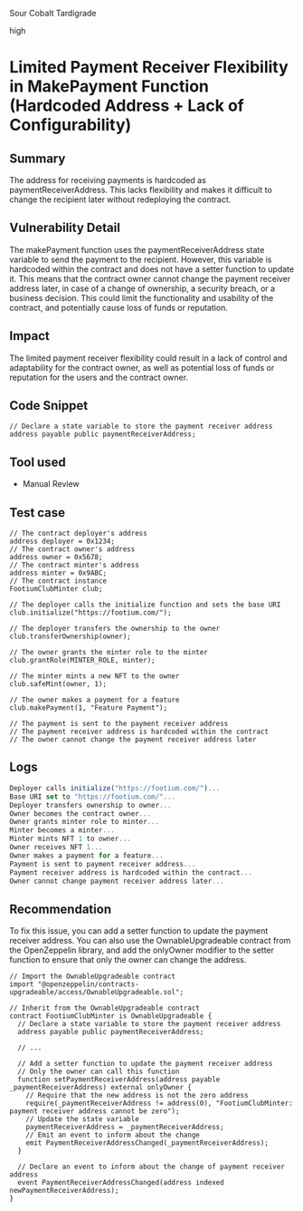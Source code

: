 Sour Cobalt Tardigrade

high

# Limited Payment Receiver Flexibility in MakePayment Function (Hardcoded Address + Lack of Configurability)

## Summary
The address for receiving payments is hardcoded as paymentReceiverAddress. This lacks flexibility and makes it difficult to change the recipient later without redeploying the contract.
## Vulnerability Detail
The makePayment function uses the paymentReceiverAddress state variable to send the payment to the recipient. However, this variable is hardcoded within the contract and does not have a setter function to update it. This means that the contract owner cannot change the payment receiver address later, in case of a change of ownership, a security breach, or a business decision. This could limit the functionality and usability of the contract, and potentially cause loss of funds or reputation.
## Impact
The limited payment receiver flexibility could result in a lack of control and adaptability for the contract owner, as well as potential loss of funds or reputation for the users and the contract owner.
## Code Snippet
```solidity
// Declare a state variable to store the payment receiver address
address payable public paymentReceiverAddress;

```
## Tool used
- Manual Review
## Test case
```solidity
// The contract deployer's address
address deployer = 0x1234;
// The contract owner's address
address owner = 0x5678;
// The contract minter's address
address minter = 0x9ABC;
// The contract instance
FootiumClubMinter club;

// The deployer calls the initialize function and sets the base URI
club.initialize("https://footium.com/");

// The deployer transfers the ownership to the owner
club.transferOwnership(owner);

// The owner grants the minter role to the minter
club.grantRole(MINTER_ROLE, minter);

// The minter mints a new NFT to the owner
club.safeMint(owner, 1);

// The owner makes a payment for a feature
club.makePayment(1, "Feature Payment");

// The payment is sent to the payment receiver address
// The payment receiver address is hardcoded within the contract
// The owner cannot change the payment receiver address later

```
## Logs
```javascript
Deployer calls initialize("https://footium.com/")...
Base URI set to "https://footium.com/"...
Deployer transfers ownership to owner...
Owner becomes the contract owner...
Owner grants minter role to minter...
Minter becomes a minter...
Minter mints NFT 1 to owner...
Owner receives NFT 1...
Owner makes a payment for a feature...
Payment is sent to payment receiver address...
Payment receiver address is hardcoded within the contract...
Owner cannot change payment receiver address later...

```
## Recommendation
To fix this issue, you can add a setter function to update the payment receiver address. You can also use the OwnableUpgradeable contract from the OpenZeppelin library, and add the onlyOwner modifier to the setter function to ensure that only the owner can change the address. 
```solidity
// Import the OwnableUpgradeable contract
import "@openzeppelin/contracts-upgradeable/access/OwnableUpgradeable.sol";

// Inherit from the OwnableUpgradeable contract
contract FootiumClubMinter is OwnableUpgradeable {
  // Declare a state variable to store the payment receiver address
  address payable public paymentReceiverAddress;

  // ...

  // Add a setter function to update the payment receiver address
  // Only the owner can call this function
  function setPaymentReceiverAddress(address payable _paymentReceiverAddress) external onlyOwner {
    // Require that the new address is not the zero address
    require(_paymentReceiverAddress != address(0), "FootiumClubMinter: payment receiver address cannot be zero");
    // Update the state variable
    paymentReceiverAddress = _paymentReceiverAddress;
    // Emit an event to inform about the change
    emit PaymentReceiverAddressChanged(_paymentReceiverAddress);
  }

  // Declare an event to inform about the change of payment receiver address
  event PaymentReceiverAddressChanged(address indexed newPaymentReceiverAddress);
}

```